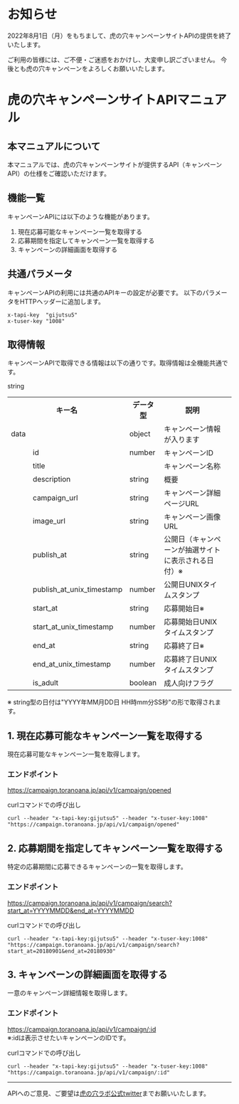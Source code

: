 # お知らせ

2022年8月1日（月）をもちまして、虎の穴キャンペーンサイトAPIの提供を終了いたします。

ご利用の皆様には、ご不便・ご迷惑をおかけし、大変申し訳ございません。
今後とも虎の穴キャンペーンをよろしくお願いいたします。


# 虎の穴キャンペーンサイトAPIマニュアル
## 本マニュアルについて
本マニュアルでは、虎の穴キャンペーンサイトが提供するAPI（キャンペーンAPI）の仕様をご確認いただけます。

## 機能一覧
キャンペーンAPIには以下のような機能があります。
1. 現在応募可能なキャンペーン一覧を取得する
2. 応募期間を指定してキャンペーン一覧を取得する
3. キャンペーンの詳細画面を取得する

## 共通パラメータ
キャンペーンAPIの利用には共通のAPIキーの設定が必要です。
以下のパラメータをHTTPヘッダーに追加します。
```
x-tapi-key	"gijutsu5"
x-tuser-key	"1008"
```

## 取得情報
キャンペーンAPIで取得できる情報は以下の通りです。取得情報は全機能共通です。

<table>
  <tr>
    <th colspan=2>キー名</th><th>データ型</th><th>説明</th>
  </tr>
  <tr>
  <tr>
    <td>data</td><td></td><td>object</td><td>キャンペーン情報が入ります</td>
  </tr>
  <tr>
    <td></td><td>id</td><td>number</td><td>キャンペーンID</td>
  </tr>
  <tr>
    <td></td><td>title</td><td></td>string<td>キャンペーン名称<td>
  </tr>
  <tr>
    <td></td><td>description</td><td>string</td><td>概要<td>
  </tr>
  <tr>
    <td></td><td>campaign_url</td><td>string</td><td>キャンペーン詳細ページURL<td>
  </tr>
  <tr>
    <td></td><td>image_url</td><td>string</td><td>キャンペーン画像URL<td>
  </tr>
  <tr>
    <td></td><td>publish_at</td><td>string</td><td>公開日（キャンペーンが抽選サイトに表示される日付）※<td>
  </tr>
  <tr>
    <td></td><td>publish_at_unix_timestamp</td><td>number</td><td>公開日UNIXタイムスタンプ<td>
  </tr>
  <tr>
    <td></td><td>start_at</td><td>string</td><td>応募開始日※<td>
  </tr>
  <tr>
    <td></td><td>start_at_unix_timestamp</td><td>number</td><td>応募開始日UNIXタイムスタンプ<td>
  </tr>
  <tr>
    <td></td><td>end_at</td><td>string</td><td>応募終了日※<td>
  </tr>
  <tr>
    <td></td><td>end_at_unix_timestamp</td><td>number</td><td>応募終了日UNIXタイムスタンプ<td>
  </tr>
  <tr>
    <td></td><td>is_adult</td><td>boolean</td><td>成人向けフラグ<td>
  </tr>
</table>
※ string型の日付は"YYYY年MM月DD日 HH時mm分SS秒"の形で取得されます。

## 1. 現在応募可能なキャンペーン一覧を取得する
現在応募可能なキャンペーン一覧を取得します。
### エンドポイント
https://campaign.toranoana.jp/api/v1/campaign/opened

curlコマンドでの呼び出し
```
curl --header "x-tapi-key:gijutsu5" --header "x-tuser-key:1008" "https://campaign.toranoana.jp/api/v1/campaign/opened"
```

## 2. 応募期間を指定してキャンペーン一覧を取得する
特定の応募期間に応募できるキャンペーンの一覧を取得します。
### エンドポイント
https://campaign.toranoana.jp/api/v1/campaign/search?start_at=YYYYMMDD&end_at=YYYYMMDD

curlコマンドでの呼び出し
```
curl --header "x-tapi-key:gijutsu5" --header "x-tuser-key:1008" "https://campaign.toranoana.jp/api/v1/campaign/search?start_at=20180901&end_at=20180930"
```
## 3. キャンペーンの詳細画面を取得する
一意のキャンペーン詳細情報を取得します。
### エンドポイント
https://campaign.toranoana.jp/api/v1/campaign/:id  
※:idは表示させたいキャンペーンのIDです。

curlコマンドでの呼び出し
```
curl --header "x-tapi-key:gijutsu5" --header "x-tuser-key:1008" "https://campaign.toranoana.jp/api/v1/campaign/:id"
```

---
APIへのご意見、ご要望は[虎の穴ラボ公式twitter](https://twitter.com/toranoana_lab)までお願いいたします。

